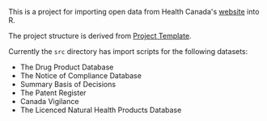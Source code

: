 This is a project for importing open data from Health Canada's [website](http://www.hc-sc.gc.ca) into R.

The project structure is derived from [Project Template](http://www.projecttemplate.net).

Currently the `src` directory has import scripts for the following datasets:

* The Drug Product Database
* The Notice of Compliance Database
* Summary Basis of Decisions
* The Patent Register
* Canada Vigilance
* The Licenced Natural Health Products Database